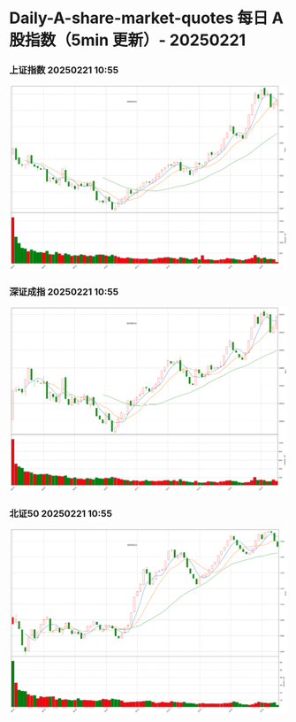 
# Daily-A-share-market-quotes 每日 A 股指数（5min 更新）- 20250221

### 上证指数 20250221 10:55
![](./fig/2025/2/20250221-sh000001.png)

### 深证成指 20250221 10:55
![](./fig/2025/2/20250221-sz399001.png)

### 北证50 20250221 10:55
![](./fig/2025/2/20250221-bj899050.png)
